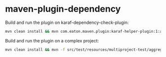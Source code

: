 # maven-plugin-dependency

Build and run the plugin on karaf-dependency-check-plugin:
```bash
mvn clean install && mvn com.eaton.maven.plugin:karaf-helper-plugin:1:analyze
```

Build and run the plugin on a complex project:
```bash
mvn clean install && mvn -f src/test/resources/multiproject-test/aggregator-pom.xml com.eaton.maven.plugin:karaf-helper-plugin:1:analyze
```
